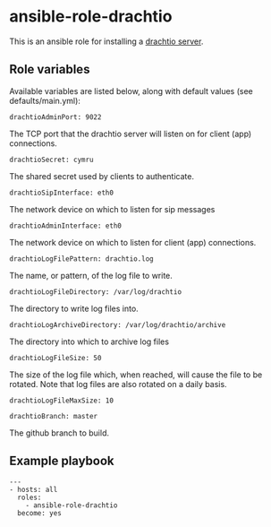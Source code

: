 # ansible-role-drachtio

This is an ansible role for installing a [drachtio server](https://github.com/davehorton/drachtio-server). 

## Role variables

Available variables are listed below, along with default values (see defaults/main.yml):

```
drachtioAdminPort: 9022
```
The TCP port that the drachtio server will listen on for client (app) connections.

```
drachtioSecret: cymru
```
The shared secret used by clients to authenticate.

```
drachtioSipInterface: eth0
```
The network device on which to listen for sip messages

```
drachtioAdminInterface: eth0
```
The network device on which to listen for client (app) connections.

```
drachtioLogFilePattern: drachtio.log
```
The name, or pattern, of the log file to write.  

```
drachtioLogFileDirectory: /var/log/drachtio
```
The directory to write log files into.

```
drachtioLogArchiveDirectory: /var/log/drachtio/archive
```
The directory into which to archive log files

```
drachtioLogFileSize: 50
```
The size of the log file which, when reached, will cause the file to be rotated.  Note that log files are also rotated on a daily basis.

```
drachtioLogFileMaxSize: 10
```

```
drachtioBranch: master
```
The github branch to build.


## Example playbook
```
---
- hosts: all
  roles:
    - ansible-role-drachtio
  become: yes
```
